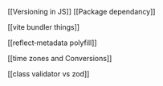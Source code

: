 

[[Versioning in JS]]
[[Package dependancy]]


[[vite bundler things]]

[[reflect‑metadata  polyfill]]


[[time zones and Conversions]]

[[class validator vs zod]]
